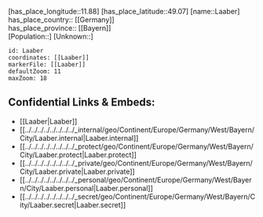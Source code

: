 ﻿---
location: [49.07,11.88] 
mapzoom: [7,12] 
mapmarker: city 
type: City
tags:
- geo/City


SpocWebEntityId: 31770
isDeleted: false
confidential: public

---
[has_place_longitude::11.88] 
[has_place_latitude::49.07] 
[name::Laaber] 
has_place_country:: [[Germany]]  
has_place_province:: [[Bayern]]  
[Population::] 
[Unknown::] 


```leaflet
id: Laaber
coordinates: [[Laaber]] 
markerFile: [[Laaber]] 
defaultZoom: 11 
maxZoom: 18
```


## Confidential Links & Embeds: 
- [[Laaber|Laaber]]  
- [[../../../../../../../../_internal/geo/Continent/Europe/Germany/West/Bayern/City/Laaber.internal|Laaber.internal]] 
- [[../../../../../../../../_protect/geo/Continent/Europe/Germany/West/Bayern/City/Laaber.protect|Laaber.protect]] 
- [[../../../../../../../../_private/geo/Continent/Europe/Germany/West/Bayern/City/Laaber.private|Laaber.private]] 
- [[../../../../../../../../_personal/geo/Continent/Europe/Germany/West/Bayern/City/Laaber.personal|Laaber.personal]] 
- [[../../../../../../../../_secret/geo/Continent/Europe/Germany/West/Bayern/City/Laaber.secret|Laaber.secret]] 
